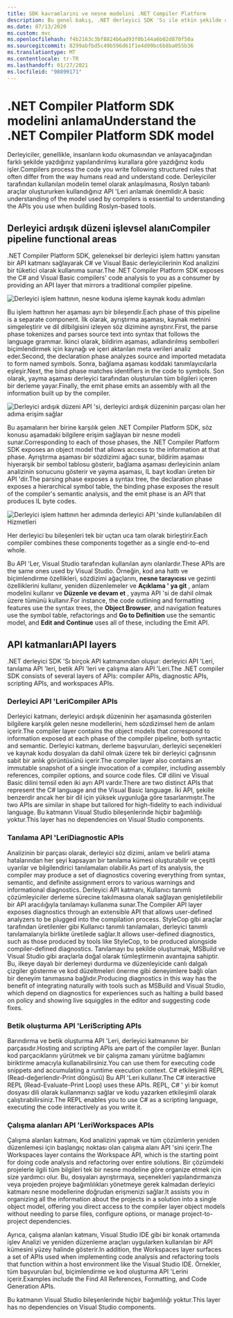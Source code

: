 ```yaml
---
title: SDK kavramlarını ve nesne modelini .NET Compiler Platform
description: Bu genel bakış, .NET derleyici SDK 'Sı ile etkin şekilde çalışmanız için gereken arka planı sağlar. API katmanlarını, ilgili ana türleri ve genel nesne modelini öğreneceksiniz.
ms.date: 07/13/2020
ms.custom: mvc
ms.openlocfilehash: f4b2163c3bf8824b6ad93f0b144a6b02d870f50a
ms.sourcegitcommit: 8299abfbd5c49b596d61f1e4d09bc6b8ba055b36
ms.translationtype: MT
ms.contentlocale: tr-TR
ms.lasthandoff: 01/27/2021
ms.locfileid: "98899171"
---
```

# <a name="understand-the-net-compiler-platform-sdk-model"></a><span data-ttu-id="0b762-104">.NET Compiler Platform SDK modelini anlama</span><span class="sxs-lookup"><span data-stu-id="0b762-104">Understand the .NET Compiler Platform SDK model</span></span>

<span data-ttu-id="0b762-105">Derleyiciler, genellikle, insanların kodu okumasından ve anlayacağından farklı şekilde yazdığınız yapılandırılmış kurallara göre yazdığınız kodu işler.</span><span class="sxs-lookup"><span data-stu-id="0b762-105">Compilers process the code you write following structured rules that often differ from the way humans read and understand code.</span></span> <span data-ttu-id="0b762-106">Derleyiciler tarafından kullanılan modelin temel olarak anlaşılmasına, Roslyn tabanlı araçlar oluştururken kullandığınız API 'Leri anlamak önemlidir.</span><span class="sxs-lookup"><span data-stu-id="0b762-106">A basic understanding of the model used by compilers is essential to understanding the APIs you use when building Roslyn-based tools.</span></span>

## <a name="compiler-pipeline-functional-areas"></a><span data-ttu-id="0b762-107">Derleyici ardışık düzeni işlevsel alanı</span><span class="sxs-lookup"><span data-stu-id="0b762-107">Compiler pipeline functional areas</span></span>

<span data-ttu-id="0b762-108">.NET Compiler Platform SDK, geleneksel bir derleyici işlem hattını yansıtan bir API katmanı sağlayarak C# ve Visual Basic derleyicilerinin Kod analizini bir tüketici olarak kullanıma sunar.</span><span class="sxs-lookup"><span data-stu-id="0b762-108">The .NET Compiler Platform SDK exposes the C# and Visual Basic compilers' code analysis to you as a consumer by providing an API layer that mirrors a traditional compiler pipeline.</span></span>

![Derleyici işlem hattının, nesne koduna işleme kaynak kodu adımları](media/compiler-api-model/compiler-pipeline.png)

<span data-ttu-id="0b762-110">Bu işlem hattının her aşaması ayrı bir bileşendir.</span><span class="sxs-lookup"><span data-stu-id="0b762-110">Each phase of this pipeline is a separate component.</span></span> <span data-ttu-id="0b762-111">İlk olarak, ayrıştırma aşaması, kaynak metnini simgeleştirir ve dil dilbilgisini izleyen söz dizimine ayrıştırır.</span><span class="sxs-lookup"><span data-stu-id="0b762-111">First, the parse phase tokenizes and parses source text into syntax that follows the language grammar.</span></span> <span data-ttu-id="0b762-112">İkinci olarak, bildirim aşaması, adlandırılmış sembolleri biçimlendirmek için kaynağı ve içeri aktarılan meta verileri analiz eder.</span><span class="sxs-lookup"><span data-stu-id="0b762-112">Second, the declaration phase analyzes source and imported metadata to form named symbols.</span></span> <span data-ttu-id="0b762-113">Sonra, bağlama aşaması koddaki tanımlayıcılarla eşleşir.</span><span class="sxs-lookup"><span data-stu-id="0b762-113">Next, the bind phase matches identifiers in the code to symbols.</span></span> <span data-ttu-id="0b762-114">Son olarak, yayma aşaması derleyici tarafından oluşturulan tüm bilgileri içeren bir derleme yayar.</span><span class="sxs-lookup"><span data-stu-id="0b762-114">Finally, the emit phase emits an assembly with all the information built up by the compiler.</span></span>

![Derleyici ardışık düzeni API 'si, derleyici ardışık düzeninin parçası olan her adıma erişim sağlar](media/compiler-api-model/compiler-pipeline-api.png)

<span data-ttu-id="0b762-116">Bu aşamaların her birine karşılık gelen .NET Compiler Platform SDK, söz konusu aşamadaki bilgilere erişim sağlayan bir nesne modeli sunar.</span><span class="sxs-lookup"><span data-stu-id="0b762-116">Corresponding to each of those phases, the .NET Compiler Platform SDK exposes an object model that allows access to the information at that phase.</span></span> <span data-ttu-id="0b762-117">Ayrıştırma aşaması bir sözdizimi ağacı sunar, bildirim aşaması hiyerarşik bir sembol tablosu gösterir, bağlama aşaması derleyicinin anlam analizinin sonucunu gösterir ve yayma aşaması, IL bayt kodları üreten bir API 'dir.</span><span class="sxs-lookup"><span data-stu-id="0b762-117">The parsing phase exposes a syntax tree, the declaration phase exposes a hierarchical symbol table, the binding phase exposes the result of the compiler's semantic analysis, and the emit phase is an API that produces IL byte codes.</span></span>

![Derleyici işlem hattının her adımında derleyici API 'sinde kullanılabilen dil Hizmetleri](media/compiler-api-model/compiler-pipeline-lang-svc.png)

<span data-ttu-id="0b762-119">Her derleyici bu bileşenleri tek bir uçtan uca tam olarak birleştirir.</span><span class="sxs-lookup"><span data-stu-id="0b762-119">Each compiler combines these components together as a single end-to-end whole.</span></span>

<span data-ttu-id="0b762-120">Bu API 'Ler, Visual Studio tarafından kullanılan aynı olanlardır.</span><span class="sxs-lookup"><span data-stu-id="0b762-120">These APIs are the same ones used by Visual Studio.</span></span> <span data-ttu-id="0b762-121">Örneğin, kod ana hattı ve biçimlendirme özellikleri, sözdizimi ağaçlarını, **nesne tarayıcısı** ve gezinti özelliklerini kullanır, yeniden düzenlemeler ve **Açıklama ' ya git** , anlam modelini kullanır ve **Düzenle ve devam et** , yayma API 'si de dahil olmak üzere tümünü kullanır.</span><span class="sxs-lookup"><span data-stu-id="0b762-121">For instance, the code outlining and formatting features use the syntax trees, the **Object Browser**, and navigation features use the symbol table, refactorings and **Go to Definition** use the semantic model, and **Edit and Continue** uses all of these, including the Emit API.</span></span>

## <a name="api-layers"></a><span data-ttu-id="0b762-122">API katmanları</span><span class="sxs-lookup"><span data-stu-id="0b762-122">API layers</span></span>

<span data-ttu-id="0b762-123">.NET derleyici SDK 'Sı birçok API katmanından oluşur: derleyici API 'Leri, tanılama API 'leri, betik API 'leri ve çalışma alanı API 'Leri.</span><span class="sxs-lookup"><span data-stu-id="0b762-123">The .NET compiler SDK consists of several layers of APIs: compiler APIs, diagnostic APIs, scripting APIs, and workspaces APIs.</span></span>

### <a name="compiler-apis"></a><span data-ttu-id="0b762-124">Derleyici API 'Leri</span><span class="sxs-lookup"><span data-stu-id="0b762-124">Compiler APIs</span></span>

<span data-ttu-id="0b762-125">Derleyici katmanı, derleyici ardışık düzeninin her aşamasında gösterilen bilgilere karşılık gelen nesne modellerini, hem sözdizimsel hem de anlam içerir.</span><span class="sxs-lookup"><span data-stu-id="0b762-125">The compiler layer contains the object models that correspond to information exposed at each phase of the compiler pipeline, both syntactic and semantic.</span></span> <span data-ttu-id="0b762-126">Derleyici katmanı, derleme başvuruları, derleyici seçenekleri ve kaynak kodu dosyaları da dahil olmak üzere tek bir derleyici çağrısının sabit bir anlık görüntüsünü içerir.</span><span class="sxs-lookup"><span data-stu-id="0b762-126">The compiler layer also contains an immutable snapshot of a single invocation of a compiler, including assembly references, compiler options, and source code files.</span></span> <span data-ttu-id="0b762-127">C# dilini ve Visual Basic dilini temsil eden iki ayrı API vardır.</span><span class="sxs-lookup"><span data-stu-id="0b762-127">There are two distinct APIs that represent the C# language and the Visual Basic language.</span></span> <span data-ttu-id="0b762-128">İki API, şekille benzerdir ancak her bir dil için yüksek uygunluğa göre tasarlanmıştır.</span><span class="sxs-lookup"><span data-stu-id="0b762-128">The two APIs are similar in shape but tailored for high-fidelity to each individual language.</span></span> <span data-ttu-id="0b762-129">Bu katmanın Visual Studio bileşenlerinde hiçbir bağımlılığı yoktur.</span><span class="sxs-lookup"><span data-stu-id="0b762-129">This layer has no dependencies on Visual Studio components.</span></span>

### <a name="diagnostic-apis"></a><span data-ttu-id="0b762-130">Tanılama API 'Leri</span><span class="sxs-lookup"><span data-stu-id="0b762-130">Diagnostic APIs</span></span>

<span data-ttu-id="0b762-131">Analizinin bir parçası olarak, derleyici söz dizimi, anlam ve belirli atama hatalarından her şeyi kapsayan bir tanılama kümesi oluşturabilir ve çeşitli uyarılar ve bilgilendirici tanılamaları olabilir.</span><span class="sxs-lookup"><span data-stu-id="0b762-131">As part of its analysis, the compiler may produce a set of diagnostics covering everything from syntax, semantic, and definite assignment errors to various warnings and informational diagnostics.</span></span> <span data-ttu-id="0b762-132">Derleyici API katmanı, Kullanıcı tanımlı çözümleyiciler derleme sürecine takılmasına olanak sağlayan genişletilebilir bir API aracılığıyla tanılamayı kullanıma sunar.</span><span class="sxs-lookup"><span data-stu-id="0b762-132">The Compiler API layer exposes diagnostics through an extensible API that allows user-defined analyzers to be plugged into the compilation process.</span></span> <span data-ttu-id="0b762-133">StyleCop gibi araçlar tarafından üretilenler gibi Kullanıcı tanımlı tanılamaları, derleyici tanımlı tanılamalarıyla birlikte üretilede sağlar.</span><span class="sxs-lookup"><span data-stu-id="0b762-133">It allows user-defined diagnostics, such as those produced by tools like StyleCop, to be produced alongside compiler-defined diagnostics.</span></span> <span data-ttu-id="0b762-134">Tanılamayı bu şekilde oluşturmak, MSBuild ve Visual Studio gibi araçlarla doğal olarak tümleştirmenin avantajına sahiptir. Bu, ilkeye dayalı bir derlemeyi durdurma ve düzenleyicide canlı dalgalı çizgiler gösterme ve kod düzeltmeleri önerme gibi deneyimlere bağlı olan bir deneyim tanımasına bağlıdır.</span><span class="sxs-lookup"><span data-stu-id="0b762-134">Producing diagnostics in this way has the benefit of integrating naturally with tools such as MSBuild and Visual Studio, which depend on diagnostics for experiences such as halting a build based on policy and showing live squiggles in the editor and suggesting code fixes.</span></span>

### <a name="scripting-apis"></a><span data-ttu-id="0b762-135">Betik oluşturma API 'Leri</span><span class="sxs-lookup"><span data-stu-id="0b762-135">Scripting APIs</span></span>

<span data-ttu-id="0b762-136">Barındırma ve betik oluşturma API 'Leri, derleyici katmanının bir parçasıdır.</span><span class="sxs-lookup"><span data-stu-id="0b762-136">Hosting and scripting APIs are part of the compiler layer.</span></span> <span data-ttu-id="0b762-137">Bunları kod parçacıklarını yürütmek ve bir çalışma zamanı yürütme bağlamını biriktirme amacıyla kullanabilirsiniz.</span><span class="sxs-lookup"><span data-stu-id="0b762-137">You can use them for executing code snippets and accumulating a runtime execution context.</span></span>
<span data-ttu-id="0b762-138">C# etkileşimli REPL (Read-değerlendir-Print döngüsü) Bu API 'Leri kullanır.</span><span class="sxs-lookup"><span data-stu-id="0b762-138">The C# interactive REPL (Read-Evaluate-Print Loop) uses these APIs.</span></span> <span data-ttu-id="0b762-139">REPL, C# ' yi bir komut dosyası dili olarak kullanmanızı sağlar ve kodu yazarken etkileşimli olarak çalıştırabilirsiniz.</span><span class="sxs-lookup"><span data-stu-id="0b762-139">The REPL enables you to use C# as a scripting language, executing the code interactively as you write it.</span></span>

### <a name="workspaces-apis"></a><span data-ttu-id="0b762-140">Çalışma alanları API 'Leri</span><span class="sxs-lookup"><span data-stu-id="0b762-140">Workspaces APIs</span></span>

<span data-ttu-id="0b762-141">Çalışma alanları katmanı, Kod analizini yapmak ve tüm çözümlerin yeniden düzenlemesi için başlangıç noktası olan çalışma alanı API 'sini içerir.</span><span class="sxs-lookup"><span data-stu-id="0b762-141">The Workspaces layer contains the Workspace API, which is the starting point for doing code analysis and refactoring over entire solutions.</span></span> <span data-ttu-id="0b762-142">Bir çözümdeki projelerle ilgili tüm bilgileri tek bir nesne modeline göre organize etmek için size yardımcı olur. Bu, dosyaları ayrıştırmaya, seçenekleri yapılandırmanıza veya projeden projeye bağımlılıkları yönetmeye gerek kalmadan derleyici katmanı nesne modellerine doğrudan erişmenizi sağlar.</span><span class="sxs-lookup"><span data-stu-id="0b762-142">It assists you in organizing all the information about the projects in a solution into a single object model, offering you direct access to the compiler layer object models without needing to parse files, configure options, or manage project-to-project dependencies.</span></span>

<span data-ttu-id="0b762-143">Ayrıca, çalışma alanları katmanı, Visual Studio IDE gibi bir konak ortamında işlev Analizi ve yeniden düzenleme araçları uygularken kullanılan bir API kümesini yüzey halinde gösterir.</span><span class="sxs-lookup"><span data-stu-id="0b762-143">In addition, the Workspaces layer surfaces a set of APIs used when implementing code analysis and refactoring tools that function within a host environment like the Visual Studio IDE.</span></span> <span data-ttu-id="0b762-144">Örnekler, tüm başvuruları bul, biçimlendirme ve kod oluşturma API 'Lerini içerir.</span><span class="sxs-lookup"><span data-stu-id="0b762-144">Examples include the Find All References, Formatting, and Code Generation APIs.</span></span>

<span data-ttu-id="0b762-145">Bu katmanın Visual Studio bileşenlerinde hiçbir bağımlılığı yoktur.</span><span class="sxs-lookup"><span data-stu-id="0b762-145">This layer has no dependencies on Visual Studio components.</span></span>
